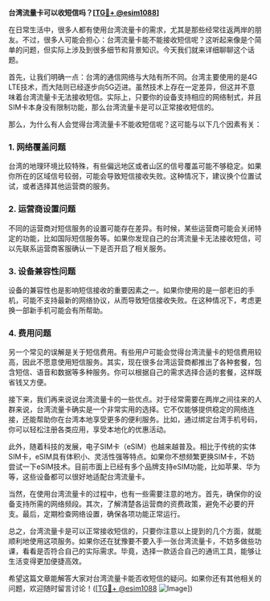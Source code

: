 **台湾流量卡可以收短信吗？[[TG💪+ @esim1088](https://t.me/s/esim1088)]**

在日常生活中，很多人都有使用台湾流量卡的需求，尤其是那些经常往返两岸的朋友。不过，很多人可能会担心：台湾流量卡能不能接收短信呢？这听起来像是个简单的问题，但实际上涉及到很多细节和背景知识。今天我们就来详细聊聊这个话题。

首先，让我们明确一点：台湾的通信网络与大陆有所不同。台湾主要使用的是4G LTE技术，而大陆则已经逐步向5G迈进。虽然技术上存在一定差异，但这并不意味着台湾流量卡无法接收短信。实际上，只要你的设备支持相应的网络制式，并且SIM卡本身没有限制功能，那么台湾流量卡是可以正常接收短信的。

那么，为什么有人会觉得台湾流量卡不能收短信呢？这可能与以下几个因素有关：

### 1. **网络覆盖问题**
台湾的地理环境比较特殊，有些偏远地区或者山区的信号覆盖可能不够稳定。如果你所在的区域信号较弱，可能会导致短信接收失败。这种情况下，建议换个位置试试，或者选择其他运营商的服务。

### 2. **运营商设置问题**
不同的运营商对短信服务的设置可能存在差异。有时候，某些运营商可能会关闭特定的功能，比如国际短信服务等。如果你发现自己的台湾流量卡无法接收短信，可以先联系运营商客服确认一下是否开启了相关服务。

### 3. **设备兼容性问题**
设备的兼容性也是影响短信接收的重要因素之一。如果你使用的是一部老旧的手机，可能不支持最新的网络协议，从而导致短信接收失败。在这种情况下，考虑更换一部新手机可能会有所帮助。

### 4. **费用问题**
另一个常见的误解是关于短信费用。有些用户可能会觉得台湾流量卡的短信费用较高，因此不愿意使用短信服务。其实，现在很多台湾运营商都推出了各种套餐，包含短信、语音和数据等多种服务。你可以根据自己的需求选择合适的套餐，这样既省钱又方便。

接下来，我们再来说说台湾流量卡的一些优点。对于经常需要在两岸之间往来的人群来说，台湾流量卡确实是一个非常实用的选择。它不仅能够提供稳定的网络连接，还能帮助你在台湾本地享受更多的便利服务。比如，通过绑定台湾手机号码，你可以轻松注册各类应用，享受本地化的优惠活动。

此外，随着科技的发展，电子SIM卡（eSIM）也越来越普及。相比于传统的实体SIM卡，eSIM具有体积小、灵活性强等特点。如果你不想频繁更换SIM卡，不妨尝试一下eSIM技术。目前市面上已经有多个品牌支持eSIM功能，比如苹果、华为等，这些设备都可以很好地适配台湾流量卡。

当然，在使用台湾流量卡的过程中，也有一些需要注意的地方。首先，确保你的设备支持所需的网络频段。其次，了解清楚各运营商的资费政策，避免不必要的开支。最后，定期检查网络设置，确保各项功能正常运行。

总之，台湾流量卡是可以正常接收短信的，只要你注意以上提到的几个方面，就能顺利地使用这项服务。如果你还在犹豫要不要入手一张台湾流量卡，不妨多做些功课，看看是否符合自己的实际需求。毕竟，选择一款适合自己的通讯工具，能够让生活变得更加便捷高效。

希望这篇文章能解答大家对台湾流量卡能否收短信的疑问。如果你还有其他相关的问题，欢迎随时留言讨论！([[TG💪+ @esim1088](https://t.me/s/esim1088) ![Image](https://i.postimg.cc/4NQfJmqS/Snipaste-2025-05-13-00-14-12.png)])